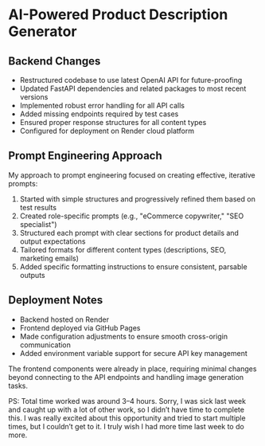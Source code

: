# AI-Powered Product Description Generator

## Backend Changes
- Restructured codebase to use latest OpenAI API for future-proofing
- Updated FastAPI dependencies and related packages to most recent versions
- Implemented robust error handling for all API calls
- Added missing endpoints required by test cases
- Ensured proper response structures for all content types
- Configured for deployment on Render cloud platform

## Prompt Engineering Approach
My approach to prompt engineering focused on creating effective, iterative prompts:

1. Started with simple structures and progressively refined them based on test results
2. Created role-specific prompts (e.g., "eCommerce copywriter," "SEO specialist")
3. Structured each prompt with clear sections for product details and output expectations
4. Tailored formats for different content types (descriptions, SEO, marketing emails)
5. Added specific formatting instructions to ensure consistent, parsable outputs

## Deployment Notes
- Backend hosted on Render
- Frontend deployed via GitHub Pages
- Made configuration adjustments to ensure smooth cross-origin communication
- Added environment variable support for secure API key management

The frontend components were already in place, requiring minimal changes beyond connecting to the API endpoints and handling image generation tasks.

PS: Total time worked was around 3–4 hours. Sorry, I was sick last week and caught up with a lot of other work, so I didn’t have time to complete this. I was really excited about this opportunity and tried to start multiple times, but I couldn’t get to it. I truly wish I had more time last week to do more.


